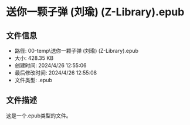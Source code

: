 ﻿# 送你一颗子弹 (刘瑜) (Z-Library).epub

## 文件信息
- 路径: 00-temp\送你一颗子弹 (刘瑜) (Z-Library).epub
- 大小: 428.35 KB
- 创建时间: 2024/4/26 12:55:06
- 最后修改时间: 2024/4/26 12:55:08
- 文件类型: .epub

## 文件描述
这是一个.epub类型的文件。

